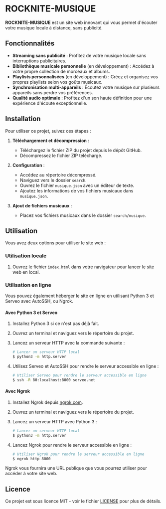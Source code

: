 # ROCKNITE-MUSIQUE

**ROCKNITE-MUSIQUE** est un site web innovant qui vous permet d'écouter votre musique locale à distance, sans publicité.

## Fonctionnalités

- **Streaming sans publicité** : Profitez de votre musique locale sans interruptions publicitaires.
- **Bibliothèque musicale personnelle** (en développement) : Accédez à votre propre collection de morceaux et albums.
- **Playlists personnalisées** (en développement) : Créez et organisez vos propres playlists selon vos goûts musicaux.
- **Synchronisation multi-appareils** : Écoutez votre musique sur plusieurs appareils sans perdre vos préférences.
- **Qualité audio optimale** : Profitez d'un son haute définition pour une expérience d'écoute exceptionnelle.

## Installation

Pour utiliser ce projet, suivez ces étapes :

1. **Téléchargement et décompression** :
    - Téléchargez le fichier ZIP du projet depuis le dépôt GitHub.
    - Décompressez le fichier ZIP téléchargé.

2. **Configuration** :
    - Accédez au répertoire décompressé.
    - Naviguez vers le dossier `search`.
    - Ouvrez le fichier `musique.json` avec un éditeur de texte.
    - Ajoutez les informations de vos fichiers musicaux dans `musique.json`.

3. **Ajout de fichiers musicaux** :
    - Placez vos fichiers musicaux dans le dossier `search/musique`.

## Utilisation

Vous avez deux options pour utiliser le site web :

### Utilisation locale

1. Ouvrez le fichier `index.html` dans votre navigateur pour lancer le site web en local.

### Utilisation en ligne

Vous pouvez également héberger le site en ligne en utilisant Python 3 et Serveo avec AutoSSH, ou Ngrok.

#### Avec Python 3 et Serveo

1. Installez Python 3 si ce n'est pas déjà fait.
2. Ouvrez un terminal et naviguez vers le répertoire du projet.
3. Lancez un serveur HTTP avec la commande suivante :

    ```bash
    # Lancer un serveur HTTP local
    $ python3 -m http.server
    ```

4. Utilisez Serveo et AutoSSH pour rendre le serveur accessible en ligne :

    ```bash
    # Utiliser Serveo pour rendre le serveur accessible en ligne
    $ ssh -R 80:localhost:8000 serveo.net
    ```

#### Avec Ngrok

1. Installez Ngrok depuis [ngrok.com](https://ngrok.com).
2. Ouvrez un terminal et naviguez vers le répertoire du projet.
3. Lancez un serveur HTTP avec Python 3 :

    ```bash
    # Lancer un serveur HTTP local
    $ python3 -m http.server
    ```

4. Lancez Ngrok pour rendre le serveur accessible en ligne :

    ```bash
    # Utiliser Ngrok pour rendre le serveur accessible en ligne
    $ ngrok http 8000
    ```

Ngrok vous fournira une URL publique que vous pourrez utiliser pour accéder à votre site web.

## Licence

Ce projet est sous licence MIT - voir le fichier [LICENSE](LICENSE) pour plus de détails.
